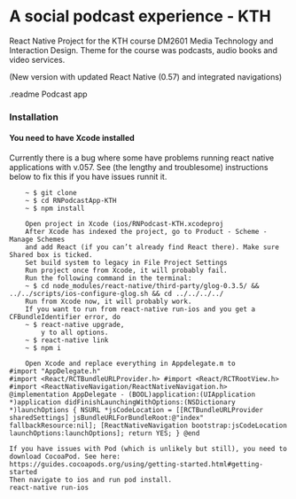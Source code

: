 # A social podcast experience - KTH

React Native Project for the KTH course DM2601 Media Technology and Interaction Design.
Theme for the course was podcasts, audio books and video services.

(New version with updated React Native (0.57) and integrated navigations)

.readme Podcast app


### Installation
#### You need to have Xcode installed
Currently there is a bug where some have problems running
react native applications with v.057. See (the lengthy and troublesome) instructions below to fix this 
if you have issues runnit it.

```
	~ $ git clone
	~ $ cd RNPodcastApp-KTH
	~ $ npm install

	Open project in Xcode (ios/RNPodcast-KTH.xcodeproj
	After Xcode has indexed the project, go to Product - Scheme - Manage Schemes
	and add React (if you can’t already find React there). Make sure Shared box is ticked.
	Set build system to legacy in File Project Settings
	Run project once from Xcode, it will probably fail.
	Run the following command in the terminal: 
	~ $ cd node_modules/react-native/third-party/glog-0.3.5/ && ../../scripts/ios-configure-glog.sh && cd ../../../../
	Run from Xcode now, it will probably work.
    If you want to run from react-native run-ios and you get a CFBundleIdentifier error, do
    ~ $ react-native upgrade, 
        y to all options.
    ~ $ react-native link
    ~ $ npm i

	Open Xcode and replace everything in Appdelegate.m to 	
#import "AppDelegate.h"
#import <React/RCTBundleURLProvider.h> #import <React/RCTRootView.h> #import <ReactNativeNavigation/ReactNativeNavigation.h> @implementation AppDelegate - (BOOL)application:(UIApplication *)application didFinishLaunchingWithOptions:(NSDictionary *)launchOptions { NSURL *jsCodeLocation = [[RCTBundleURLProvider sharedSettings] jsBundleURLForBundleRoot:@"index" fallbackResource:nil]; [ReactNativeNavigation bootstrap:jsCodeLocation launchOptions:launchOptions]; return YES; } @end

If you have issues with Pod (which is unlikely but still), you need to download CocoaPod. See here: https://guides.cocoapods.org/using/getting-started.html#getting-started
Then navigate to ios and run pod install.
react-native run-ios


